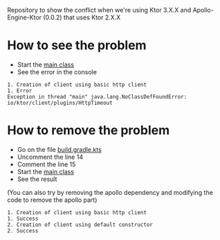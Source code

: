 Repository to show the conflict when we're using Ktor 3.X.X and Apollo-Engine-Ktor (0.0.2) that uses Ktor 2.X.X

# How to see the problem

- Start the [main class](./src/main/kotlin/Main.kt)
- See the error in the console

````shell
1. Creation of client using basic http client
1. Error
Exception in thread "main" java.lang.NoClassDefFoundError: io/ktor/client/plugins/HttpTimeout
````

# How to remove the problem

- Go on the file [build.gradle.kts](build.gradle.kts)
- Uncomment the line 14
- Comment the line 15
- Start the [main class](./src/main/kotlin/Main.kt)
- See the result

(You can also try by removing the apollo dependency and modifying the code to remove the apollo part)

````shell
1. Creation of client using basic http client
1. Success
2. Creation of client using default constructor
2. Success
````
